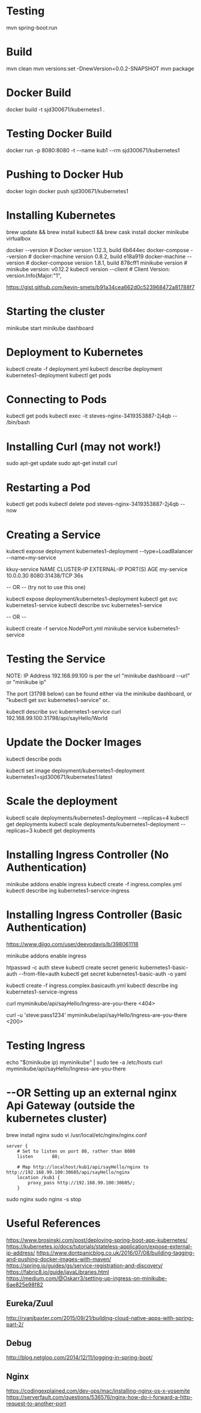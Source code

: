 Testing
=======

mvn spring-boot:run

Build
=====

mvn clean
mvn versions:set -DnewVersion=0.0.2-SNAPSHOT
mvn package

Docker Build
============

docker build -t sjd300671/kubernetes1 .

Testing Docker Build
====================

docker run -p 8080:8080 -t --name kub1 --rm sjd300671/kubernetes1

Pushing to Docker Hub
=====================

docker login
docker push sjd300671/kubernetes1

Installing Kubernetes
=====================

brew update && brew install kubectl && brew cask install docker minikube virtualbox

docker --version                # Docker version 1.12.3, build 6b644ec
docker-compose --version        # docker-machine version 0.8.2, build e18a919
docker-machine --version        # docker-compose version 1.8.1, build 878cff1
minikube version                # minikube version: v0.12.2
kubectl version --client        # Client Version: version.Info{Major:"1",

https://gist.github.com/kevin-smets/b91a34cea662d0c523968472a81788f7 

Starting the cluster
====================

minikube start
minikube dashboard

Deployment to Kubernetes
========================

kubectl create -f deployment.yml 
kubectl describe deployment kubernetes1-deployment
kubectl get pods

Connecting to Pods
==================

kubectl get pods
kubectl exec -it steves-nginx-3419353887-2j4qb -- /bin/bash

Installing Curl (may not work!)
===============================

sudo apt-get update
sudo apt-get install curl

Restarting a Pod
================

kubectl get pods
kubectl delete pod steves-nginx-3419353887-2j4qb --now

Creating a Service
==================

kubectl expose deployment kubernetes1-deployment --type=LoadBalancer --name=my-service

kkuy-service
NAME         CLUSTER-IP   EXTERNAL-IP   PORT(S)          AGE
my-service   10.0.0.30    <pending>     8080:31438/TCP   36s

-- OR -- (try not to use this one)

kubectl expose deployment/kubernetes1-deployment
kubectl get svc kubernetes1-service
kubectl describe svc kubernetes1-service

-- OR --

kubectl create -f service.NodePort.yml
minikube service kubernetes1-service

Testing the Service
===================

NOTE: IP Address 192.168.99.100 is per the url "minikube dashboard --url" or "minikube ip"

The port (31798 below) can be found either via the minikube dashboard, or "kubectl get svc kubernetes1-service" or..

kubectl describe svc kubernetes1-service
curl 192.168.99.100:31798/api/sayHello/World

Update the Docker Images
========================

kubectl describe pods
<returns containers>

kubectl set image deployment/kubernetes1-deployment kubernetes1=sjd300671/kubernetes1:latest

Scale the deployment
====================

kubectl scale deployments/kubernetes1-deployment --replicas=4
kubectl get deployments
kubectl scale deployments/kubernetes1-deployment --replicas=3
kubectl get deployments

Installing Ingress Controller (No Authentication)
=================================================

minikube addons enable ingress
kubectl create -f ingress.complex.yml
kubectl describe ing kubernetes1-service-ingress

Installing Ingress Controller (Basic Authentication)
====================================================

https://www.diigo.com/user/deevodavis/b/398061118

minikube addons enable ingress

htpasswd -c auth steve  <pass1234>
kubectl create secret generic kubernetes1-basic-auth --from-file=auth
kubectl get secret kubernetes1-basic-auth -o yaml

kubectl create -f ingress.complex.basicauth.yml
kubectl describe ing kubernetes1-service-ingress

curl myminikube/api/sayHello/Ingress-are-you-there
<404>

curl -u 'steve:pass1234' myminikube/api/sayHello/Ingress-are-you-there
<200>

Testing Ingress
===============

echo "$(minikube ip) myminikube" | sudo tee -a /etc/hosts
curl myminikube/api/sayHello/Ingress-are-you-there


--OR
Setting up an external nginx Api Gateway (outside the kubernetes cluster)
=========================================================================

brew install nginx
sudo vi /usr/local/etc/nginx/nginx.conf

    server {
        # Set to listen on port 80, rather than 8080
        listen       80;

        # Map http://localhost/kub1/api/sayHello/nginx to http://192.168.99.100:30605/api/sayHello/nginx
        location /kub1 {
            proxy_pass http://192.168.99.100:30605/;
        }

sudo nginx
sudo nginx -s stop




Useful References
=================
https://www.brosinski.com/post/deploying-spring-boot-app-kubernetes/
https://kubernetes.io/docs/tutorials/stateless-application/expose-external-ip-address/
https://www.dontpanicblog.co.uk/2016/07/08/building-tagging-and-pushing-docker-images-with-maven/
https://spring.io/guides/gs/service-registration-and-discovery/
https://fabric8.io/guide/javaLibraries.html
https://medium.com/@Oskarr3/setting-up-ingress-on-minikube-6ae825e98f82

Eureka/Zuul
-----------
http://ryanjbaxter.com/2015/09/21/building-cloud-native-apps-with-spring-part-2/

Debug
-----
http://blog.netgloo.com/2014/12/11/logging-in-spring-boot/

Nginx
-----
https://codingexplained.com/dev-ops/mac/installing-nginx-os-x-yosemite
https://serverfault.com/questions/536576/nginx-how-do-i-forward-a-http-request-to-another-port
